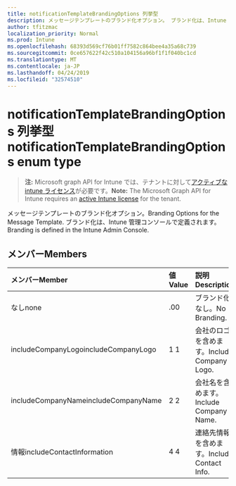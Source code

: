 ```yaml
---
title: notificationTemplateBrandingOptions 列挙型
description: メッセージテンプレートのブランド化オプション。 ブランド化は、Intune 管理コンソールで定義されます。
author: tfitzmac
localization_priority: Normal
ms.prod: Intune
ms.openlocfilehash: 68393d569cf76b01ff7582c864bee4a35a68c739
ms.sourcegitcommit: 0ce657622f42c510a104156a96bf1f1f040bc1cd
ms.translationtype: MT
ms.contentlocale: ja-JP
ms.lasthandoff: 04/24/2019
ms.locfileid: "32574510"
---
```

# <a name="notificationtemplatebrandingoptions-enum-type"></a><span data-ttu-id="58ed6-104">notificationTemplateBrandingOptions 列挙型</span><span class="sxs-lookup"><span data-stu-id="58ed6-104">notificationTemplateBrandingOptions enum type</span></span>

> <span data-ttu-id="58ed6-105">**注:** Microsoft graph API for Intune では、テナントに対して[アクティブな intune ライセンス](https://go.microsoft.com/fwlink/?linkid=839381)が必要です。</span><span class="sxs-lookup"><span data-stu-id="58ed6-105">**Note:** The Microsoft Graph API for Intune requires an [active Intune license](https://go.microsoft.com/fwlink/?linkid=839381) for the tenant.</span></span>

<span data-ttu-id="58ed6-106">メッセージテンプレートのブランド化オプション。</span><span class="sxs-lookup"><span data-stu-id="58ed6-106">Branding Options for the Message Template.</span></span> <span data-ttu-id="58ed6-107">ブランド化は、Intune 管理コンソールで定義されます。</span><span class="sxs-lookup"><span data-stu-id="58ed6-107">Branding is defined in the Intune Admin Console.</span></span>

## <a name="members"></a><span data-ttu-id="58ed6-108">メンバー</span><span class="sxs-lookup"><span data-stu-id="58ed6-108">Members</span></span>
|<span data-ttu-id="58ed6-109">メンバー</span><span class="sxs-lookup"><span data-stu-id="58ed6-109">Member</span></span>|<span data-ttu-id="58ed6-110">値</span><span class="sxs-lookup"><span data-stu-id="58ed6-110">Value</span></span>|<span data-ttu-id="58ed6-111">説明</span><span class="sxs-lookup"><span data-stu-id="58ed6-111">Description</span></span>|
|:---|:---|:---|
|<span data-ttu-id="58ed6-112">なし</span><span class="sxs-lookup"><span data-stu-id="58ed6-112">none</span></span>|<span data-ttu-id="58ed6-113">.0</span><span class="sxs-lookup"><span data-stu-id="58ed6-113">0</span></span>|<span data-ttu-id="58ed6-114">ブランド化なし。</span><span class="sxs-lookup"><span data-stu-id="58ed6-114">No Branding.</span></span>|
|<span data-ttu-id="58ed6-115">includeCompanyLogo</span><span class="sxs-lookup"><span data-stu-id="58ed6-115">includeCompanyLogo</span></span>|<span data-ttu-id="58ed6-116">1 </span><span class="sxs-lookup"><span data-stu-id="58ed6-116">1</span></span>|<span data-ttu-id="58ed6-117">会社のロゴを含めます。</span><span class="sxs-lookup"><span data-stu-id="58ed6-117">Include Company Logo.</span></span>|
|<span data-ttu-id="58ed6-118">includeCompanyName</span><span class="sxs-lookup"><span data-stu-id="58ed6-118">includeCompanyName</span></span>|<span data-ttu-id="58ed6-119">2 </span><span class="sxs-lookup"><span data-stu-id="58ed6-119">2</span></span>|<span data-ttu-id="58ed6-120">会社名を含めます。</span><span class="sxs-lookup"><span data-stu-id="58ed6-120">Include Company Name.</span></span>|
|<span data-ttu-id="58ed6-121">情報</span><span class="sxs-lookup"><span data-stu-id="58ed6-121">includeContactInformation</span></span>|<span data-ttu-id="58ed6-122">4 </span><span class="sxs-lookup"><span data-stu-id="58ed6-122">4</span></span>|<span data-ttu-id="58ed6-123">連絡先情報を含めます。</span><span class="sxs-lookup"><span data-stu-id="58ed6-123">Include Contact Info.</span></span>|



